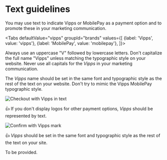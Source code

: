 <!-- START_METADATA
---
title: Vipps MobilePay text guidelines
sidebar_label: Text guidelines
sidebar_position: 40
hide_table_of_contents: true
pagination_next: null
pagination_prev: null
---

import ApiSchema from '@theme/ApiSchema';
import Tabs from '@theme/Tabs';
import TabItem from '@theme/TabItem';

END_METADATA -->

# Text guidelines

You may use text to indicate Vipps or MobilePay as a payment option and to promote these in your marketing communication.


<Tabs
defaultValue="vipps"
groupId="brands"
values={[
{label: 'Vipps', value: 'vipps'},
{label: 'MobilePay', value: 'mobilepay'},
]}>
<TabItem value="vipps">


Always use an uppercase "V" followed by lowercase letters. Don't capitalize the full name "Vipps" unless matching the typographic style on your website. Never use all capitals for the *Vipps* in your marketing communication.

The *Vipps*  name should be set in the same font and typographic style as the rest of the text on your website. Don't try to mimic the Vipps MobilePay typographic style.

![Checkout with Vipps in text](images/cart-text.svg)

👍 If you don't display logos for other payment options, *Vipps* should be represented by text.

![Confirm with Vipps mark](images/confirm-mark.svg)

👍 *Vipps* should be set in the same font and typographic style as the rest of the text on your site.
</TabItem>

<TabItem value="mobilepay">
To be provided.
</TabItem>

</Tabs>